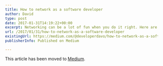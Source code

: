 ```yaml
---
title: How to network as a software developer
author: David
type: post
date: 2017-01-31T14:19:22+00:00
excerpt: Networking can be a lot of fun when you do it right. Here are some networking tips that I used that lead to a job offer!
url: /2017/01/31/how-to-network-as-a-software-developer
existingUrl: https://medium.com/@developerdavo/how-to-network-as-a-software-developer-2bab6cba09fc
publisherInfo: Published on Medium

---
```

This article has been moved to [Medium](https://medium.com/@developerdavo/how-to-network-as-a-software-developer-2bab6cba09fc).
